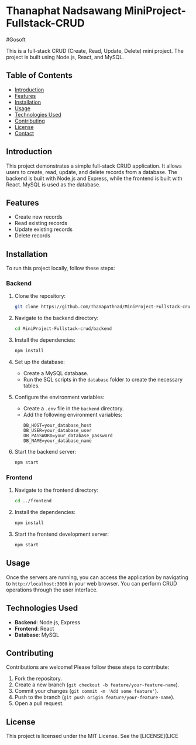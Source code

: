 # Thanaphat Nadsawang  MiniProject-Fullstack-CRUD

#Gosoft 

This is a full-stack CRUD (Create, Read, Update, Delete) mini project. The project is built using Node.js, React, and MySQL.

## Table of Contents

- [Introduction](#introduction)
- [Features](#features)
- [Installation](#installation)
- [Usage](#usage)
- [Technologies Used](#technologies-used)
- [Contributing](#contributing)
- [License](#license)
- [Contact](#contact)

## Introduction

This project demonstrates a simple full-stack CRUD application. It allows users to create, read, update, and delete records from a database. The backend is built with Node.js and Express, while the frontend is built with React. MySQL is used as the database.

## Features

- Create new records
- Read existing records
- Update existing records
- Delete records

## Installation

To run this project locally, follow these steps:

### Backend

1. Clone the repository:
    ```bash
    git clone https://github.com/Thanapathnad/MiniProject-Fullstack-crud.git
    ```
2. Navigate to the backend directory:
    ```bash
    cd MiniProject-Fullstack-crud/backend
    ```
3. Install the dependencies:
    ```bash
    npm install
    ```
4. Set up the database:
    - Create a MySQL database.
    - Run the SQL scripts in the `database` folder to create the necessary tables.

5. Configure the environment variables:
    - Create a `.env` file in the `backend` directory.
    - Add the following environment variables:
      ```env
      DB_HOST=your_database_host
      DB_USER=your_database_user
      DB_PASSWORD=your_database_password
      DB_NAME=your_database_name
      ```

6. Start the backend server:
    ```bash
    npm start
    ```

### Frontend

1. Navigate to the frontend directory:
    ```bash
    cd ../frontend
    ```
2. Install the dependencies:
    ```bash
    npm install
    ```
3. Start the frontend development server:
    ```bash
    npm start
    ```

## Usage

Once the servers are running, you can access the application by navigating to `http://localhost:3000` in your web browser. You can perform CRUD operations through the user interface.

## Technologies Used

- **Backend**: Node.js, Express
- **Frontend**: React
- **Database**: MySQL

## Contributing

Contributions are welcome! Please follow these steps to contribute:

1. Fork the repository.
2. Create a new branch (`git checkout -b feature/your-feature-name`).
3. Commit your changes (`git commit -m 'Add some feature'`).
4. Push to the branch (`git push origin feature/your-feature-name`).
5. Open a pull request.

## License

This project is licensed under the MIT License. See the [LICENSE](LICE
